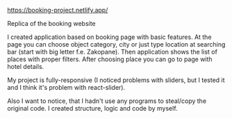 https://booking-project.netlify.app/

Replica of the booking website

I created application based on booking page with basic features. At the page you can choose object category, city or just type location at searching bar (start with big letter f.e. Zakopane). Then application shows the list of places with proper filters. After choosing place you can go to page with hotel details.

My project is fully-responsive (I noticed problems with sliders, but I tested it and I think it's problem with react-slider). 

Also I want to notice, that I hadn't use any programs to steal/copy the original code. I created structure, logic and code by myself.
